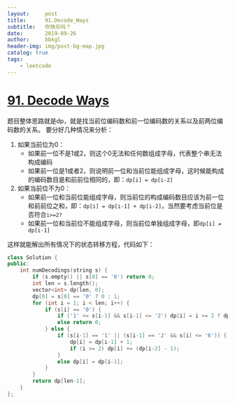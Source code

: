 ```yaml
---
layout:     post
title:      91.Decode_Ways
subtitle:   你快乐吗？
date:       2019-09-26
author:     bbkgl
header-img: img/post-bg-map.jpg
catalog: true
tags:
    - leetcode
---
```


# [91. Decode Ways](https://leetcode-cn.com/problems/decode-ways/)

题目整体思路就是dp，就是找当前位编码数和前一位编码数的关系以及前两位编码数的关系。
要分好几种情况来分析：
1. 如果当前位为0：
    - 如果前一位不是1或2，则这个0无法和任何数组成字母，代表整个串无法构成编码
    - 如果前一位是1或者2，则说明前一位和当前位能组成字母，这时候能构成的编码数目是和前前位相同的，即：`dp[i] = dp[i-2]`
2. 如果当前位不为0：
    - 如果前一位和当前位能组成字母，则当前位的构成编码数目应该为前一位和前前位之和，即：`dp[i] = dp[i-1] + dp[i-2]`，当然要考虑当前位是否符合`i>=2?`
    - 如果前一位和当前位不能组成字母，则当前位单独组成字母，即`dp[i] = dp[i-1]`

这样就能解出所有情况下的状态转移方程，代码如下：

```cpp
class Solution {
public:
    int numDecodings(string s) {
        if (s.empty() || s[0] == '0') return 0;
        int len = s.length();
        vector<int> dp(len, 0);
        dp[0] = s[0] == '0' ? 0 : 1;
        for (int i = 1; i < len; i++) {
            if (s[i] == '0') {
                if ('1' <= s[i-1] && s[i-1] <= '2') dp[i] = i >= 2 ? dp[i-2] : 1;
                else return 0;
            } else {
                if (s[i-1] == '1' || (s[i-1] == '2' && s[i] <= '6')) {
                    dp[i] = dp[i-1] + 1;
                    if (i >= 2) dp[i] += (dp[i-2] - 1);
                }
                else dp[i] = dp[i-1];
            }
        }
        return dp[len-1];
    }
};
```




